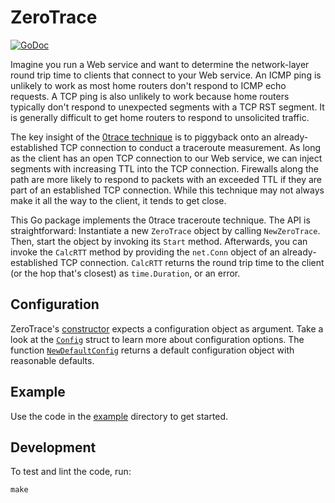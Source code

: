 # ZeroTrace

[![GoDoc](https://pkg.go.dev/badge/github.com/NullHypothesis/zerotrace?utm_source=godoc)](https://pkg.go.dev/github.com/NullHypothesis/zerotrace)

Imagine you run a Web service
and want to determine the network-layer round trip time to clients
that connect to your Web service.
An ICMP ping is unlikely to work
as most home routers don't respond to ICMP echo requests.
A TCP ping is also unlikely to work
because home routers typically don't respond to unexpected segments
with a TCP RST segment.
It is generally difficult to get home routers to respond to unsolicited traffic.

The key insight of the
[0trace technique](https://seclists.org/fulldisclosure/2007/Jan/145)
is to piggyback onto an already-established TCP connection
to conduct a traceroute measurement.
As long as the client has an open TCP connection to our Web service,
we can inject segments with increasing TTL into the TCP connection.
Firewalls along the path are more likely to respond to packets
with an exceeded TTL if they are part of an established TCP connection.
While this technique may not always make it all the way to the client,
it tends to get close.

This Go package implements the 0trace traceroute technique.
The API is straightforward:
Instantiate a new `ZeroTrace` object by calling `NewZeroTrace`.
Then, start the object by invoking its `Start` method.
Afterwards, you can invoke the `CalcRTT` method
by providing the `net.Conn` object of an already-established TCP connection.
`CalcRTT` returns the round trip time to the client
(or the hop that's closest) as `time.Duration`, or an error.

## Configuration

ZeroTrace's
[constructor](https://pkg.go.dev/github.com/NullHypothesis/zerotrace#NewZeroTrace)
expects a configuration object as argument.  Take a look at the
[`Config`](https://pkg.go.dev/github.com/NullHypothesis/zerotrace#Config)
struct to learn more about configuration options.  The function
[`NewDefaultConfig`](https://pkg.go.dev/github.com/NullHypothesis/zerotrace#NewDefaultConfig)
returns a default configuration object with reasonable defaults.

## Example

Use the code in the [example](example/) directory to get started.

## Development

To test and lint the code, run:

    make
